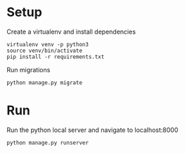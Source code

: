 # Setup
Create a virtualenv and install dependencies
```
virtualenv venv -p python3
source venv/bin/activate
pip install -r requirements.txt
```

Run migrations
```
python manage.py migrate
```

# Run
Run the python local server and navigate to localhost:8000
```
python manage.py runserver
```